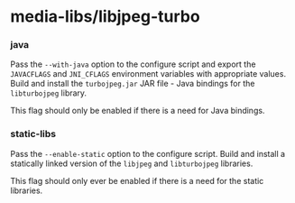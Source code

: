 # media-libs/libjpeg-turbo

### java
Pass the `--with-java` option to the configure script and export the `JAVACFLAGS` and `JNI_CFLAGS` environment variables with appropriate values. Build and install the `turbojpeg.jar` JAR file - Java bindings for the `libturbojpeg` library.

This flag should only be enabled if there is a need for Java bindings.

### static-libs
Pass the `--enable-static` option to the configure script. Build and install a statically linked version of the `libjpeg` and `libturbojpeg` libraries.

This flag should only ever be enabled if there is a need for the static libraries.
